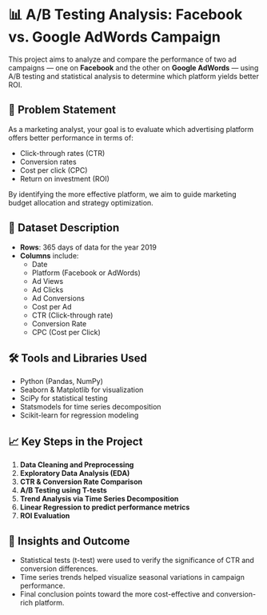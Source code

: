 # 📊 A/B Testing Analysis: Facebook vs. Google AdWords Campaign

This project aims to analyze and compare the performance of two ad campaigns — one on **Facebook** and the other on **Google AdWords** — using A/B testing and statistical analysis to determine which platform yields better ROI.

## 🧠 Problem Statement

As a marketing analyst, your goal is to evaluate which advertising platform offers better performance in terms of:
- Click-through rates (CTR)
- Conversion rates
- Cost per click (CPC)
- Return on investment (ROI)

By identifying the more effective platform, we aim to guide marketing budget allocation and strategy optimization.

## 📁 Dataset Description

- **Rows**: 365 days of data for the year 2019
- **Columns** include:
  - Date
  - Platform (Facebook or AdWords)
  - Ad Views
  - Ad Clicks
  - Ad Conversions
  - Cost per Ad
  - CTR (Click-through rate)
  - Conversion Rate
  - CPC (Cost per Click)

## 🛠️ Tools and Libraries Used

- Python (Pandas, NumPy)
- Seaborn & Matplotlib for visualization
- SciPy for statistical testing
- Statsmodels for time series decomposition
- Scikit-learn for regression modeling

## 📈 Key Steps in the Project

1. **Data Cleaning and Preprocessing**
2. **Exploratory Data Analysis (EDA)**
3. **CTR & Conversion Rate Comparison**
4. **A/B Testing using T-tests**
5. **Trend Analysis via Time Series Decomposition**
6. **Linear Regression to predict performance metrics**
7. **ROI Evaluation**

## 📌 Insights and Outcome

- Statistical tests (t-test) were used to verify the significance of CTR and conversion differences.
- Time series trends helped visualize seasonal variations in campaign performance.
- Final conclusion points toward the more cost-effective and conversion-rich platform.




